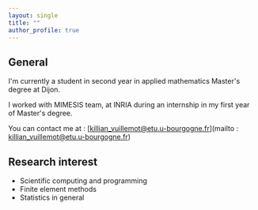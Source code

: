 ```yaml
---
layout: single
title: ""
author_profile: true
---
```


## General 

I'm currently a student in second year in applied mathematics Master's degree at Dijon.

I worked with MIMESIS team, at INRIA during an internship in my first year of Master's degree. 

You can contact me at : [killian_vuillemot@etu.u-bourgogne.fr](mailto : killian_vuillemot@etu.u-bourgogne.fr)


## Research interest 


* Scientific computing and programming
* Finite element methods
* Statistics in general


<!-- 
## Other interests 

* Music : playing guitar to disconnect a little from maths. 
* Scientific vulgarization : to not disconnect from math with books or videos like [3Blue1Brown](https://www.youtube.com/channel/UCYO_jab_esuFRV4b17AJtAw), [Sciences étonnantes](https://www.youtube.com/channel/UCaNlbnghtwlsGF-KzAFThqA) or [ElJj](https://www.youtube.com/channel/UCgkhWgBGRp0sdFy2MHDWfSg) for example.  -->
